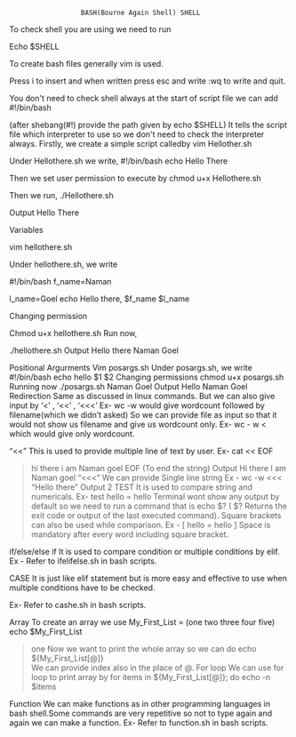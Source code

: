                       BASH(Bourne Again Shell) SHELL

To check shell you are using we need to run

   Echo $SHELL

To create bash files generally vim is used.

Press i to insert and when written press esc and write :wq to write and quit.

You don't need to check shell always at the start of script file we can add 
       #!/bin/bash  

(after shebang(#!) provide the path given by echo $SHELL) It tells the script file which interpreter to use so we don't need to check the interpreter always.
Firstly, we create a simple script calledby vim Hellother.sh 

Under Hellothere.sh we write,
  #!/bin/bash
  echo Hello There

Then we set user permission to execute by
chmod u+x Hellothere.sh 

Then we run, ./Hellothere.sh

Output 
Hello There


Variables 

 vim hellothere.sh

Under hellothere.sh, we write

 #!/bin/bash
f_name=Naman

l_name=Goel
echo Hello there, $f_name $l_name

Changing permission

Chmod u+x hellothere.sh 
Run now,

./hellothere.sh
Output 
Hello there Naman Goel


Positional Argurments 
Vim posargs.sh
Under posargs.sh, we write
#!/bin/bash
echo hello $1 $2
Changing permissions 
chmod u+x posargs.sh
Running now
./posargs.sh Naman Goel
Output
Hello Naman Goel
Redirection
Same as discussed in linux commands.
But we can also give input by ‘<’ , ‘<<’ , ‘<<<’ 
Ex- wc -w <filename> would give wordcount followed by filename(which we didn’t asked)
So we can provide file as input so that it would not show us filename and give us wordcount only.
Ex- wc - w < <filename> which would give only wordcount.


“<<” 
This is used to provide multiple line of text by user.
Ex- cat << EOF
>hi there
>i am
>Naman goel
>EOF (To end the string)
Output
Hi there
I am
Naman goel
“<<<” 
 We can provide Single line string
Ex - wc -w <<< “Hello there”
Output
 2 
TEST 
It is used to compare string and numericals.
Ex- test hello = hello
Terminal wont show any output by default so we need to run a command that is
echo $? ( $? Returns the exit code or output of the last executed command).
Square brackets can also be used while comparison.
Ex - [ hello = hello ]
Space is mandatory after every word including square bracket.


if/else/else if 
It is used to compare condition or multiple conditions by elif.
Ex - Refer to ifelifelse.sh in bash scripts.


CASE
It is just like elif statement but is more easy and effective to use when multiple conditions have to be checked.


Ex- Refer to cashe.sh in bash scripts.


Array 
To create an array we use
My_First_List = (one two three four five)
echo $My_First_List
> one
Now we want to print the whole array so we can do
echo ${My_First_List[@]}   
We can provide index also in the place of @. 
For loop 
We can use for loop to print array by
for items in ${My_First_List[@]}; do echo -n $items


Function 
We can make functions as in other programming languages in bash shell.Some commands are very repetitive so not to type again and again we can make a function.
Ex- Refer to function.sh in bash scripts.
